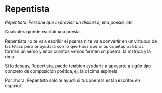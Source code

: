 # Repentista
*Repentista: Persona que improvisa un discurso, una poesía, etc.*

Cualquiera puede escribir una poesía.

Repentista no te va a escribir el poema ni te va a convertir en un virtuoso de las letras pero te ayudará con lo que hace que unas cuantas palabras formen un verso y unos cuantos versos formen un poema: la métrica y la rima. 

Si lo deseas, Repentista, puede tembien ayudarte a apegarte a algún tipo concreto de composición poética, ej. la décima espinela.

Por ahora, Repentista solo te ayuda si tus poemas están escritos en español.

